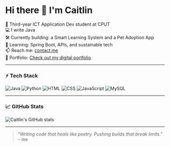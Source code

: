 # Hi there 👋 I'm Caitlin

🧠 Third-year ICT Application Dev student at CPUT  
💻 I write Java  
🛠️ Currently building: a Smart Learning System and a Pet Adoption App  
🌱 Learning: Spring Boot, APIs, and sustainable tech  
📫 Reach me: [contact me](mailto:230426271@mycput.ac.za)  
🔗 Portfolio: [Check out my digital portfolio](https://github.com/CaitlinMalan28)

---

### ⚡ Tech Stack
![Java](https://img.shields.io/badge/Java-orange?logo=java&logoColor=white)
![Python](https://img.shields.io/badge/Python-3776AB?logo=python&logoColor=white)
![HTML](https://img.shields.io/badge/HTML5-e34c26?logo=html5&logoColor=white)
![CSS](https://img.shields.io/badge/CSS3-1572b6?logo=css3&logoColor=white)
![JavaScript](https://img.shields.io/badge/JavaScript-f7df1e?logo=javascript&logoColor=black)
![MySQL](https://img.shields.io/badge/MySQL-4479A1?logo=mysql&logoColor=white)

---

### 📈 GitHub Stats
![Caitlin's GitHub stats](https://github-readme-stats.vercel.app/api?username=CaitlinMalan28&show_icons=true&theme=radical)

---

> *"Writing code that heals like poetry. Pushing builds that break limits."* – me
